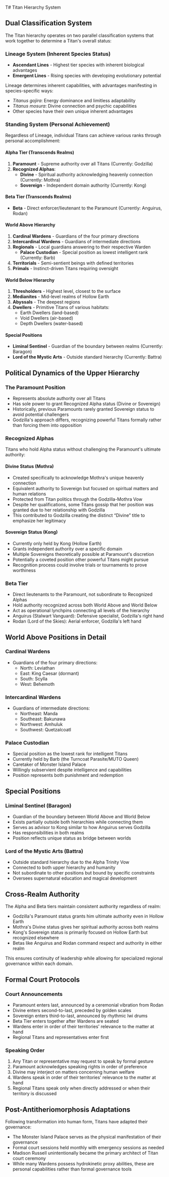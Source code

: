 T# Titan Hierarchy System

## Dual Classification System

The Titan hierarchy operates on two parallel classification systems that work together to determine a Titan's overall status:

### Lineage System (Inherent Species Status)

- **Ascendant Lines** - Highest tier species with inherent biological advantages
- **Emergent Lines** - Rising species with developing evolutionary potential

Lineage determines inherent capabilities, with advantages manifesting in species-specific ways:
- *Titanus gojira*: Energy dominance and limitless adaptability
- *Titanus mosura*: Divine connection and psychic capabilities
- Other species have their own unique inherent advantages

### Standing System (Personal Achievement)

Regardless of Lineage, individual Titans can achieve various ranks through personal accomplishment:

#### Alpha Tier (Transcends Realms)

1. **Paramount** - Supreme authority over all Titans (Currently: Godzilla)
2. **Recognized Alphas**:
   - **Divine** - Spiritual authority acknowledging heavenly connection (Currently: Mothra)
   - **Sovereign** - Independent domain authority (Currently: Kong)

#### Beta Tier (Transcends Realms)

- **Beta** - Direct enforcer/lieutenant to the Paramount (Currently: Anguirus, Rodan)

#### World Above Hierarchy

1. **Cardinal Wardens** - Guardians of the four primary directions
2. **Intercardinal Wardens** - Guardians of intermediate directions
3. **Regionals** - Local guardians answering to their respective Warden
   - **Palace Custodian** - Special position as lowest intelligent rank (Currently: Barb)
4. **Territorials** - Semi-sentient beings with defined territories
5. **Primals** - Instinct-driven Titans requiring oversight

#### World Below Hierarchy

1. **Thresholders** - Highest level, closest to the surface
2. **Medianites** - Mid-level realms of Hollow Earth
3. **Abyssals** - The deepest regions
4. **Dwellers** - Primitive Titans of various habitats:
   - Earth Dwellers (land-based)
   - Void Dwellers (air-based)
   - Depth Dwellers (water-based)

#### Special Positions

- **Liminal Sentinel** - Guardian of the boundary between realms (Currently: Baragon)
- **Lord of the Mystic Arts** - Outside standard hierarchy (Currently: Battra)

## Political Dynamics of the Upper Hierarchy

### The Paramount Position

- Represents absolute authority over all Titans
- Has sole power to grant Recognized Alpha status (Divine or Sovereign)
- Historically, previous Paramounts rarely granted Sovereign status to avoid potential challengers
- Godzilla's approach differs, recognizing powerful Titans formally rather than forcing them into opposition

### Recognized Alphas

Titans who hold Alpha status without challenging the Paramount's ultimate authority:

#### Divine Status (Mothra)

- Created specifically to acknowledge Mothra's unique heavenly connection
- Equivalent authority to Sovereign but focused on spiritual matters and human relations
- Protected from Titan politics through the Godzilla-Mothra Vow
- Despite her qualifications, some Titans gossip that her position was granted due to her relationship with Godzilla
- This contributed to Godzilla creating the distinct “Divine” title to emphasize her legitimacy

#### Sovereign Status (Kong)

- Currently only held by Kong (Hollow Earth)
- Grants independent authority over a specific domain
- Multiple Sovereigns theoretically possible at Paramount's discretion
- Potentially a coveted position other powerful Titans might pursue
- Recognition process could involve trials or tournaments to prove worthiness

### Beta Tier

- Direct lieutenants to the Paramount, not subordinate to Recognized Alphas
- Hold authority recognized across both World Above and World Below
- Act as operational lynchpins connecting all levels of the hierarchy
- Anguirus (Stalwart Vanguard): Defensive specialist, Godzilla's right hand
- Rodan (Lord of the Skies): Aerial enforcer, Godzilla's left hand

## World Above Positions in Detail

### Cardinal Wardens

- Guardians of the four primary directions:
  - North: Leviathan
  - East: King Caesar (dormant)
  - South: Scylla
  - West: Behemoth

### Intercardinal Wardens

- Guardians of intermediate directions:
  - Northeast: Manda
  - Southeast: Bakunawa
  - Northwest: Amhuluk
  - Southwest: Quetzalcoatl

### Palace Custodian

- Special position as the lowest rank for intelligent Titans
- Currently held by Barb (the Turncoat Parasite/MUTO Queen)
- Caretaker of Monster Island Palace
- Willingly subservient despite intelligence and capabilities
- Position represents both punishment and redemption

## Special Positions

### Liminal Sentinel (Baragon)

- Guardian of the boundary between World Above and World Below
- Exists partially outside both hierarchies while connecting them
- Serves as advisor to Kong similar to how Anguirus serves Godzilla
- Has responsibilities in both realms
- Position reflects unique status as bridge between worlds

### Lord of the Mystic Arts (Battra)

- Outside standard hierarchy due to the Alpha Trinity Vow
- Connected to both upper hierarchy and humanity
- Not subordinate to other positions but bound by specific constraints
- Oversees supernatural education and magical development

## Cross-Realm Authority

The Alpha and Beta tiers maintain consistent authority regardless of realm:
- Godzilla's Paramount status grants him ultimate authority even in Hollow Earth
- Mothra's Divine status gives her spiritual authority across both realms
- Kong's Sovereign status is primarily focused on Hollow Earth but recognized elsewhere
- Betas like Anguirus and Rodan command respect and authority in either realm

This ensures continuity of leadership while allowing for specialized regional governance within each domain.

## Formal Court Protocols

### Court Announcements

- Paramount enters last, announced by a ceremonial vibration from Rodan
- Divine enters second-to-last, preceded by golden scales
- Sovereign enters third-to-last, announced by rhythmic Iwi drums
- Beta Tier enters together after Wardens are seated
- Wardens enter in order of their territories' relevance to the matter at hand
- Regional Titans and representatives enter first

### Speaking Order

1. Any Titan or representative may request to speak by formal gesture
2. Paramount acknowledges speaking rights in order of preference
3. Divine may interject on matters concerning human welfare
4. Wardens speak in order of their territories' relevance to the matter at hand
5. Regional Titans speak only when directly addressed or when their territory is discussed

## Post-Antitheriomorphosis Adaptations

Following transformation into human form, Titans have adapted their governance:
- The Monster Island Palace serves as the physical manifestation of their governance
- Formal court sessions held monthly with emergency sessions as needed
- Madison Russell unintentionally became the primary architect of Titan court ceremony
- While many Wardens possess hydrokinetic proxy abilities, these are personal capabilities rather than formal governance tools